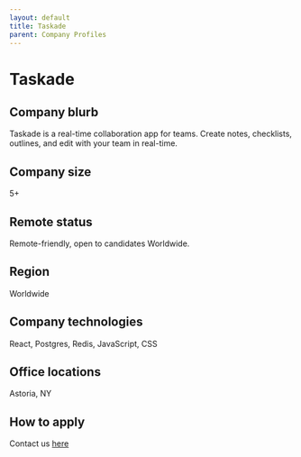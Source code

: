 ```yaml
---
layout: default
title: Taskade
parent: Company Profiles
---
```


# Taskade

## Company blurb

Taskade is a real-time collaboration app for teams. Create notes, checklists, outlines, and edit with your team in real-time.

## Company size

5+

## Remote status

Remote-friendly, open to candidates Worldwide. 

## Region

Worldwide

## Company technologies

React, Postgres, Redis, JavaScript, CSS

## Office locations

Astoria, NY

## How to apply

Contact us [here](https://www.taskade.com/contact)
